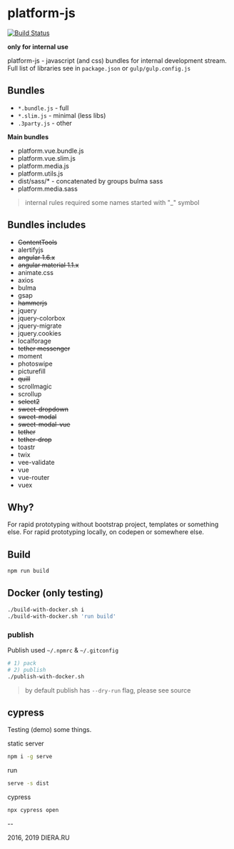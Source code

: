 # platform-js

[![Build Status](https://travis-ci.org/diproart/platform-js.svg?branch=master)](https://travis-ci.org/diproart/platform-js)

**only for internal use**

platform-js - javascript (and css) bundles for internal development stream.
Full list of libraries see in `package.json` or `gulp/gulp.config.js`

## Bundles

- `*.bundle.js` - full
- `*.slim.js` - minimal (less libs)
- `.3party.js` - other

**Main bundles**

- platform.vue.bundle.js
- platform.vue.slim.js
- platform.media.js
- platform.utils.js
- dist/sass/\* - concatenated by groups bulma sass
- platform.media.sass

> internal rules required some names started with "\_" symbol

## Bundles includes

- ~~ContentTools~~
- alertifyjs
- ~~angular 1.6.x~~
- ~~angular material 1.1.x~~
- animate.css
- axios
- bulma
- gsap
- ~~hammerjs~~
- jquery
- jquery-colorbox
- jquery-migrate
- jquery.cookies
- localforage
- ~~tether messenger~~
- moment
- photoswipe
- picturefill
- ~~quill~~
- scrollmagic
- scrollup
- ~~select2~~
- ~~sweet-dropdown~~
- ~~sweet-modal~~
- ~~sweet-modal-vue~~
- ~~tether~~
- ~~tether-drop~~
- toastr
- twix
- vee-validate
- vue
- vue-router
- vuex

## Why?

For rapid prototyping without bootstrap project, templates or something else. For rapid prototyping locally, on codepen or somewhere else.

## Build

```bash
npm run build
```

## Docker (only testing)

```bash
./build-with-docker.sh i
./build-with-docker.sh 'run build'
```

### publish

Publish used `~/.npmrc` & `~/.gitconfig`

```bash
# 1) pack
# 2) publish
./publish-with-docker.sh
```

> by default publish has `--dry-run` flag, please see source


## cypress

Testing (demo) some things.

static server

```bash
npm i -g serve
```

run

```bash
serve -s dist
```

cypress

```bash
npx cypress open
```

--

2016, 2019 DIERA.RU
